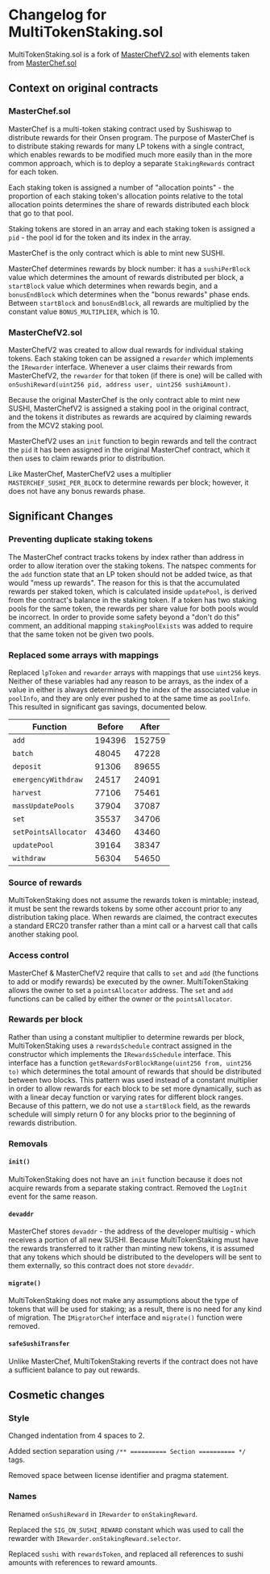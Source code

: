 # Changelog for MultiTokenStaking.sol

MultiTokenStaking.sol is a fork of [MasterChefV2.sol](https://github.com/sushiswap/sushiswap/blob/master/contracts/MasterChefV2.sol) with elements taken from [MasterChef.sol](https://github.com/sushiswap/sushiswap/blob/master/contracts/MasterChef.sol)

## Context on original contracts

### MasterChef.sol

MasterChef is a multi-token staking contract used by Sushiswap to distribute rewards for their Onsen program. The purpose of MasterChef is to distribute staking rewards for many LP tokens with a single contract, which enables rewards to be modified much more easily than in the more common approach, which is to deploy a separate `StakingRewards` contract for each token.

Each staking token is assigned a number of "allocation points" - the proportion of each staking token's allocation points relative to the total allocation points determines the share of rewards distributed each block that go to that pool.

Staking tokens are stored in an array and each staking token is assigned a `pid` - the pool id for the token and its index in the array.

MasterChef is the only contract which is able to mint new SUSHI.

MasterChef determines rewards by block number: it has a `sushiPerBlock` value which determines the amount of rewards distributed per block, a `startBlock` value which determines when rewards begin, and a `bonusEndBlock` which determines when the "bonus rewards" phase ends. Between `startBlock` and `bonusEndBlock`, all rewards are multiplied by the constant value `BONUS_MULTIPLIER`, which is 10.

### MasterChefV2.sol

MasterChefV2 was created to allow dual rewards for individual staking tokens. Each staking token can be assigned a `rewarder` which implements the `IRewarder` interface. Whenever a user claims their rewards from MasterChefV2, the `rewarder` for that token (if there is one) will be called with `onSushiReward(uint256 pid, address user, uint256 sushiAmount)`.

Because the original MasterChef is the only contract able to mint new SUSHI, MasterChefV2 is assigned a staking pool in the original contract, and the tokens it distributes as rewards are acquired by claiming rewards from the MCV2 staking pool.

MasterChefV2 uses an `init` function to begin rewards and tell the contract the `pid` it has been assigned in the original MasterChef contract, which it then uses to claim rewards prior to distribution.

Like MasterChef, MasterChefV2 uses a multiplier `MASTERCHEF_SUSHI_PER_BLOCK` to determine rewards per block; however, it does not have any bonus rewards phase.

## Significant Changes

### Preventing duplicate staking tokens
The MasterChef contract tracks tokens by index rather than address in order to allow iteration over the staking tokens. The natspec comments for the `add` function state that an LP token should not be added twice, as that would "mess up rewards". The reason for this is that the accumulated rewards per staked token, which is calculated inside `updatePool`, is derived from the contract's balance in the staking token. If a token has two staking pools for the same token, the rewards per share value for both pools would be incorrect. In order to provide some safety beyond a "don't do this" comment, an additional mapping `stakingPoolExists` was added to require that the same token not be given two pools.

### Replaced some arrays with mappings

Replaced `lpToken` and `rewarder` arrays with mappings that use `uint256` keys. Neither of these variables had any reason to be arrays, as the index of a value in either is always determined by the index of the associated value in `poolInfo`, and they are only ever pushed to at the same time as `poolInfo`. This resulted in significant gas savings, documented below.


| Function                  | Before | After  |
|---------------------------|--------|--------|
| `add`                       | 194396 | 152759 |
| `batch`                     |  48045 |  47228 |
| `deposit`                   |  91306 |  89655 |
| `emergencyWithdraw`         |  24517 |  24091 |
| `harvest`                   |  77106 |  75461 |
| `massUpdatePools`           |  37904 |  37087 |
| `set`                       |  35537 |  34706 |
| `setPointsAllocator`        |  43460 |  43460 |
| `updatePool`                |  39164 |  38347 |
| `withdraw`                  |  56304 |  54650 |

### Source of rewards
MultiTokenStaking does not assume the rewards token is mintable; instead, it must be sent the rewards tokens by some other account prior to any distribution taking place. When rewards are claimed, the contract executes a standard ERC20 transfer rather than a mint call or a harvest call that calls another staking pool.

### Access control
MasterChef & MasterChefV2 require that calls to `set` and `add` (the functions to add or modify rewards) be executed by the owner. MultiTokenStaking allows the owner to set a `pointsAllocator` address. The `set` and `add` functions can be called by either the owner or the `pointsAllocator`.

### Rewards per block

Rather than using a constant multiplier to determine rewards per block, MultiTokenStaking uses a `rewardsSchedule` contract assigned in the constructor which implements the `IRewardsSchedule` interface. This interface has a function `getRewardsForBlockRange(uint256 from, uint256 to)` which determines the total amount of rewards that should be distributed between two blocks. This pattern was used instead of a constant multiplier in order to allow rewards for each block to be set more dynamically, such as with a linear decay function or varying rates for different block ranges.
Because of this pattern, we do not use a `startBlock` field, as the rewards schedule will simply return 0 for any blocks prior to the beginning of rewards distribution.

### Removals

#### `init()`
MultiTokenStaking does not have an `init` function because it does not acquire rewards from a separate staking contract. Removed the `LogInit` event for the same reason.

#### `devaddr`
MasterChef stores `devaddr` - the address of the developer multisig - which receives a portion of all new SUSHI. Because MultiTokenStaking must have the rewards transferred to it rather than minting new tokens, it is assumed that any tokens which should be distributed to the developers will be sent to them externally, so this contract does not store `devaddr`.

#### `migrate()`
MultiTokenStaking does not make any assumptions about the type of tokens that will be used for staking; as a result, there is no need for any kind of migration. The `IMigratorChef` interface and `migrate()` function were removed.

#### `safeSushiTransfer`
Unlike MasterChef, MultiTokenStaking reverts if the contract does not have a sufficient balance to pay out rewards.

## Cosmetic changes

### Style

Changed indentation from 4 spaces to 2.

Added section separation using `/** ========== Section ========== */` tags.

Removed space between license identifier and pragma statement.

### Names

Renamed `onSushiReward` in `IRewarder` to `onStakingReward`.

Replaced the `SIG_ON_SUSHI_REWARD` constant which was used to call the rewarder with `IRewarder.onStakingReward.selector`.

Replaced `sushi` with `rewardsToken`, and replaced all references to sushi amounts with references to reward amounts.